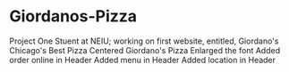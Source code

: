 # Giordanos-Pizza
Project One
Stuent at NEIU; working on first website, entitled, Giordano's Chicago's Best Pizza
Centered Giordano's Pizza
Enlarged the font
Added order online in Header
Added menu in Header
Added location in Header
